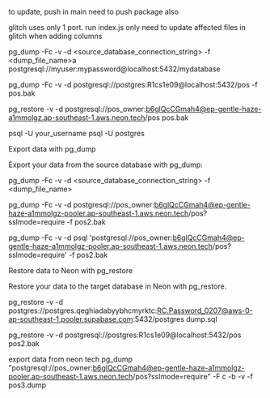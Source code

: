 to update, push in main
need to push package also

glitch uses only 1 port. run index.js only
need to update affected files in glitch when adding columns
<!--  -->
pg_dump -Fc -v -d <source_database_connection_string> -f <dump_file_name>a
postgresql://myuser:mypassword@localhost:5432/mydatabase

pg_dump -Fc -v -d postgresql://postgres:R1cs1e09@localhost:5432/pos -f pos.bak

pg_restore -v -d postgresql://pos_owner:b6glQcCGmah4@ep-gentle-haze-a1mmolgz.ap-southeast-1.aws.neon.tech/pos pos.bak
<!--  -->
psql -U your_username
psql -U postgres
<!--  -->
Export data with pg_dump

Export your data from the source database with pg_dump:

pg_dump -Fc -v -d <source_database_connection_string> -f <dump_file_name>

pg_dump -Fc -v -d postgresql://pos_owner:b6glQcCGmah4@ep-gentle-haze-a1mmolgz-pooler.ap-southeast-1.aws.neon.tech/pos?sslmode=require -f pos2.bak

pg_dump -Fc -v -d psql 'postgresql://pos_owner:b6glQcCGmah4@ep-gentle-haze-a1mmolgz-pooler.ap-southeast-1.aws.neon.tech/pos?sslmode=require' -f pos2.bak
<!--  -->
Restore data to Neon with pg_restore

Restore your data to the target database in Neon with pg_restore.

pg_restore -v -d postgres://postgres.qeghiadabyybhcmyrktc:RC.Password_0207@aws-0-ap-southeast-1.pooler.supabase.com:5432/postgres dump.sql

pg_restore -v -d postgresql://postgres:R1cs1e09@localhost:5432/pos pos2.bak
<!--  -->
export data from neon tech
pg_dump "postgresql://pos_owner:b6glQcCGmah4@ep-gentle-haze-a1mmolgz-pooler.ap-southeast-1.aws.neon.tech/pos?sslmode=require" -F c -b -v -f pos3.dump